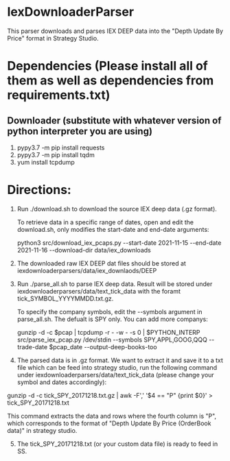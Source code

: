 # IexDownloaderParser

This parser downloads and parses IEX DEEP data into the "Depth Update By Price" format in Strategy Studio.

# Dependencies (Please install all of them as well as dependencies from requirements.txt)

## Downloader (substitute with whatever version of python interpreter you are using)
1. pypy3.7 -m pip install requests
2. pypy3.7 -m pip install tqdm
3. yum install tcpdump

# Directions:
1. Run ./download.sh to download the source IEX deep data (.gz format). 

    To retrieve data in a specific range of dates, open and edit the download.sh, only modifies the start-date and end-date arguments:

      python3 src/download_iex_pcaps.py --start-date 2021-11-15 --end-date 2021-11-16 --download-dir data/iex_downloads

2. The downloaded raw IEX DEEP dat files should be stored at iexdownloaderparsers/data/iex_downlaods/DEEP

3. Run ./parse_all.sh to parse IEX deep data. Result will be stored under iexdownloaderparsers/data/text_tick_data with the foramt tick_SYMBOL_YYYYMMDD.txt.gz.

   To specify the company symbols, edit the --symbols argument in parse_all.sh. The defualt is SPY only. You can add more companys:

   gunzip -d -c $pcap | tcpdump -r - -w - -s 0 | $PYTHON_INTERP src/parse_iex_pcap.py /dev/stdin --symbols SPY,APPL,GOOG,QQQ --trade-date $pcap_date --output-deep-books-too

4. The parsed data is in .gz format. We want to extract it and save it to a txt file which can be feed into strategy studio, run the following command under iexdownloaderparsers/data/text_tick_data (please change your symbol and dates accordingly):

  gunzip -d -c tick_SPY_20171218.txt.gz | awk -F',' '$4 == "P" {print $0}' > tick_SPY_20171218.txt

  This command extracts the data and rows where the fourth column is "P", which corresponds to the format of "Depth Update By Price (OrderBook data)" in strategy studio.

5. The tick_SPY_20171218.txt (or your custom data file) is ready to feed in SS.